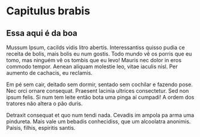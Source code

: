 # Capitulus brabis

## Essa aqui é da boa

Mussum Ipsum, cacilds vidis litro abertis. Interessantiss quisso pudia ce receita de bolis, mais bolis eu num gostis. Todo mundo vê os porris que eu tomo, mas ninguém vê os tombis que eu levo! Mauris nec dolor in eros commodo tempor. Aenean aliquam molestie leo, vitae iaculis nisl. Per aumento de cachacis, eu reclamis.

Em pé sem cair, deitado sem dormir, sentado sem cochilar e fazendo pose. Nec orci ornare consequat. Praesent lacinia ultrices consectetur. Sed non ipsum felis. Si num tem leite então bota uma pinga aí cumpadi! A ordem dos tratores não altera o pão duris.

Detraxit consequat et quo num tendi nada. Cevadis im ampola pa arma uma pindureta. Mais vale um bebadis conhecidiss, que um alcoolatra anonimis. Paisis, filhis, espiritis santis.
